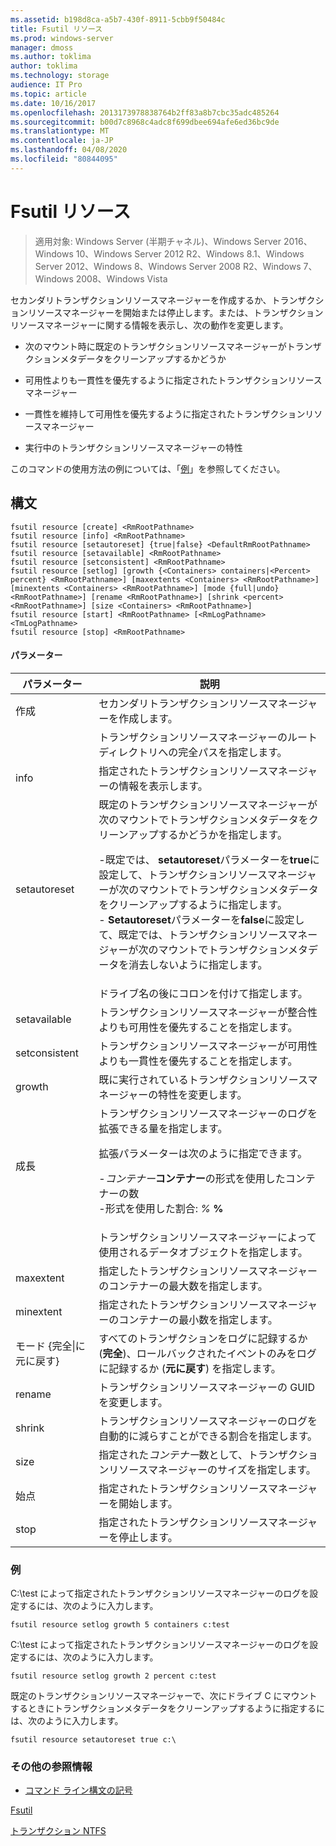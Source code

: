 ```yaml
---
ms.assetid: b198d8ca-a5b7-430f-8911-5cbb9f50484c
title: Fsutil リソース
ms.prod: windows-server
manager: dmoss
ms.author: toklima
author: toklima
ms.technology: storage
audience: IT Pro
ms.topic: article
ms.date: 10/16/2017
ms.openlocfilehash: 2013173978838764b2ff83a8b7cbc35adc485264
ms.sourcegitcommit: b00d7c8968c4adc8f699dbee694afe6ed36bc9de
ms.translationtype: MT
ms.contentlocale: ja-JP
ms.lasthandoff: 04/08/2020
ms.locfileid: "80844095"
---
```

# <a name="fsutil-resource"></a>Fsutil リソース
>適用対象: Windows Server (半期チャネル)、Windows Server 2016、Windows 10、Windows Server 2012 R2、Windows 8.1、Windows Server 2012、Windows 8、Windows Server 2008 R2、Windows 7、Windows 2008、Windows Vista

セカンダリトランザクションリソースマネージャーを作成するか、トランザクションリソースマネージャーを開始または停止します。または、トランザクションリソースマネージャーに関する情報を表示し、次の動作を変更します。

-   次のマウント時に既定のトランザクションリソースマネージャーがトランザクションメタデータをクリーンアップするかどうか

-   可用性よりも一貫性を優先するように指定されたトランザクションリソースマネージャー

-   一貫性を維持して可用性を優先するように指定されたトランザクションリソースマネージャー

-   実行中のトランザクションリソースマネージャーの特性

このコマンドの使用方法の例については、「[例](#BKMK_examples)」を参照してください。

## <a name="syntax"></a>構文

```
fsutil resource [create] <RmRootPathname>
fsutil resource [info] <RmRootPathname>
fsutil resource [setautoreset] {true|false} <DefaultRmRootPathname>
fsutil resource [setavailable] <RmRootPathname>
fsutil resource [setconsistent] <RmRootPathname>
fsutil resource [setlog] [growth {<Containers> containers|<Percent> percent} <RmRootPathname>] [maxextents <Containers> <RmRootPathname>] [minextents <Containers> <RmRootPathname>] [mode {full|undo} <RmRootPathname>] [rename <RmRootPathname>] [shrink <percent> <RmRootPathname>] [size <Containers> <RmRootPathname>]
fsutil resource [start] <RmRootPathname> [<RmLogPathname> <TmLogPathname>
fsutil resource [stop] <RmRootPathname>
```

#### <a name="parameters"></a>パラメーター

|        パラメーター        |                                                                                                                                                                                                                                        説明                                                                                                                                                                                                                                         |
|-------------------------|--------------------------------------------------------------------------------------------------------------------------------------------------------------------------------------------------------------------------------------------------------------------------------------------------------------------------------------------------------------------------------------------------------------------------------------------------------------------------------------------|
|         作成          |                                                                                                                                                                                                                    セカンダリトランザクションリソースマネージャーを作成します。                                                                                                                                                                                                                     |
|    <RmRootPathname>     |                                                                                                                                                                                                        トランザクションリソースマネージャーのルートディレクトリへの完全パスを指定します。                                                                                                                                                                                                         |
|          info           |                                                                                                                                                                                                            指定されたトランザクションリソースマネージャーの情報を表示します。                                                                                                                                                                                                            |
|      setautoreset       | 既定のトランザクションリソースマネージャーが次のマウントでトランザクションメタデータをクリーンアップするかどうかを指定します。<p>-既定では、 **setautoreset**パラメーターを**true**に設定して、トランザクションリソースマネージャーが次のマウントでトランザクションメタデータをクリーンアップするように指定します。<br />- **Setautoreset**パラメーターを**false**に設定して、既定では、トランザクションリソースマネージャーが次のマウントでトランザクションメタデータを消去しないように指定します。 |
| <DefaultRmRootPathname> |                                                                                                                                                                                                                       ドライブ名の後にコロンを付けて指定します。                                                                                                                                                                                                                        |
|      setavailable       |                                                                                                                                                                                                 トランザクションリソースマネージャーが整合性よりも可用性を優先することを指定します。                                                                                                                                                                                                 |
|      setconsistent      |                                                                                                                                                                                                 トランザクションリソースマネージャーが可用性よりも一貫性を優先することを指定します。                                                                                                                                                                                                 |
|         growth          |                                                                                                                                                                                                  既に実行されているトランザクションリソースマネージャーの特性を変更します。                                                                                                                                                                                                  |
|         成長          |                                                                                                  トランザクションリソースマネージャーのログを拡張できる量を指定します。<p>拡張パラメーターは次のように指定できます。<p>-_コンテナー_**コンテナー**の形式を使用したコンテナーの数<br />-形式を使用した割合: _%_ **%**                                                                                                   |
|      <containers>       |                                                                                                                                                                                                      トランザクションリソースマネージャーによって使用されるデータオブジェクトを指定します。                                                                                                                                                                                                       |
|        maxextent        |                                                                                                                                                                                                指定したトランザクションリソースマネージャーのコンテナーの最大数を指定します。                                                                                                                                                                                                |
|        minextent        |                                                                                                                                                                                                指定されたトランザクションリソースマネージャーのコンテナーの最小数を指定します。                                                                                                                                                                                                |
|  モード {完全&#124;に元に戻す}  |                                                                                                                                                                                        すべてのトランザクションをログに記録するか (**完全**)、ロールバックされたイベントのみをログに記録するか (**元に戻す**) を指定します。                                                                                                                                                                                         |
|         rename          |                                                                                                                                                                                                                  トランザクションリソースマネージャーの GUID を変更します。                                                                                                                                                                                                                  |
|         shrink          |                                                                                                                                                                                              トランザクションリソースマネージャーのログを自動的に減らすことができる割合を指定します。                                                                                                                                                                                              |
|          size           |                                                                                                                                                                                              指定された*コンテナー*数として、トランザクションリソースマネージャーのサイズを指定します。                                                                                                                                                                                               |
|          始点          |                                                                                                                                                                                                                    指定されたトランザクションリソースマネージャーを開始します。                                                                                                                                                                                                                    |
|          stop           |                                                                                                                                                                                                                    指定されたトランザクションリソースマネージャーを停止します。                                                                                                                                                                                                                     |

### <a name="examples"></a><a name="BKMK_examples"></a>例
C:\test によって指定されたトランザクションリソースマネージャーのログを設定するには、次のように入力します。

```
fsutil resource setlog growth 5 containers c:test
```

C:\test によって指定されたトランザクションリソースマネージャーのログを設定するには、次のように入力します。

```
fsutil resource setlog growth 2 percent c:test
```

既定のトランザクションリソースマネージャーで、次にドライブ C にマウントするときにトランザクションメタデータをクリーンアップするように指定するには、次のように入力します。

```
fsutil resource setautoreset true c:\  
```

### <a name="additional-references"></a>その他の参照情報
- [コマンド ライン構文の記号](command-line-syntax-key.md)

[Fsutil](Fsutil.md)

[トランザクション NTFS](https://go.microsoft.com/fwlink/?LinkID=165402)


